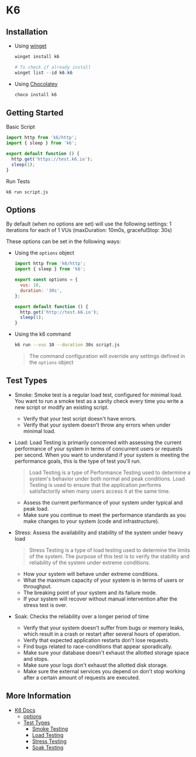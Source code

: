 # K6

## Installation

- Using [winget](https://github.com/microsoft/winget-cli)

  ```ps1
  winget install k6

  # To check if already install
  winget list --id k6.k6
  ```

- Using [Chocolatey](https://chocolatey.org/)

  ```ps1
  choco install k6
  ```

## Getting Started

Basic Script

```js
import http from 'k6/http';
import { sleep } from 'k6';

export default function () {
  http.get('https://test.k6.io');
  sleep(1);
}
```

Run Tests

```shell
k6 run script.js
```

## Options

By default (when no options are set) will use the following settings: 1 iterations for each of 1 VUs (maxDuration: 10m0s, gracefulStop: 30s)

These options can be set in the following ways:

- Using the `options` object

  ```js
  import http from 'k6/http';
  import { sleep } from 'k6';

  export const options = {
    vus: 10,
    duration: '30s',
  };

  export default function () {
    http.get('http://test.k6.io');
    sleep(1);
  }
  ```

- Using the k6 command

  ```sh
  k6 run --vus 10 --duration 30s script.js
  ```

  > The command configuration will override any settings defined in the `options` object

## Test Types

- Smoke: Smoke test is a regular load test, configured for minimal load. You want to run a smoke test as a sanity check every time you write a new script or modify an existing script.

  - Verify that your test script doesn't have errors.
  - Verify that your system doesn't throw any errors when under minimal load.

- Load: Load Testing is primarily concerned with assessing the current performance of your system in terms of concurrent users or requests per second. When you want to understand if your system is meeting the performance goals, this is the type of test you'll run.

  > Load Testing is a type of Performance Testing used to determine a system's behavior under both normal and peak conditions. Load Testing is used to ensure that the application performs satisfactorily when many users access it at the same time.

  - Assess the current performance of your system under typical and peak load.
  - Make sure you continue to meet the performance standards as you make changes to your system (code and infrastructure).

- Stress: Assess the availability and stability of the system under heavy load

  > Stress Testing is a type of load testing used to determine the limits of the system. The purpose of this test is to verify the stability and reliability of the system under extreme conditions.

  - How your system will behave under extreme conditions.
  - What the maximum capacity of your system is in terms of users or throughput.
  - The breaking point of your system and its failure mode.
  - If your system will recover without manual intervention after the stress test is over.

- Soak: Checks the reliability over a longer period of time

  - Verify that your system doesn't suffer from bugs or memory leaks, which result in a crash or restart after several hours of operation.
  - Verify that expected application restarts don't lose requests.
  - Find bugs related to race-conditions that appear sporadically.
  - Make sure your database doesn't exhaust the allotted storage space and stops.
  - Make sure your logs don't exhaust the allotted disk storage.
  - Make sure the external services you depend on don't stop working after a certain amount of requests are executed.

## More Information

- [K6 Docs](https://k6.io/docs/)
  - [options](https://k6.io/docs/using-k6/options/)
  - [Test Types](https://k6.io/docs/test-types/)
    - [Smoke Testing](https://k6.io/docs/test-types/smoke-testing/)
    - [Load Testing](https://k6.io/docs/test-types/load-testing/)
    - [Stress Testing](https://k6.io/docs/test-types/stress-testing/)
    - [Soak Testing](https://k6.io/docs/test-types/soak-testing/)
